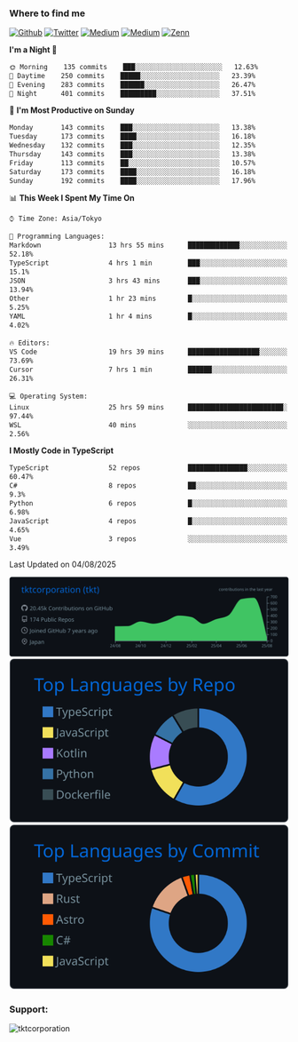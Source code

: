 <!-- <p align="left"> <img src="https://komarev.com/ghpvc/?username=tktcorporation&label=Profile%20views&color=0e75b6&style=flat" alt="tktcorporation" /> </p> -->

<h3>Where to find me</h3>
<p>
<a href="https://github.com/tktcorporation" target="_blank"><img alt="Github" src="https://img.shields.io/badge/GitHub-%2312100E.svg?&style=for-the-badge&logo=Github&logoColor=white" /></a>
<a href="https://twitter.com/tktcorporation" target="_blank"><img alt="Twitter" src="https://img.shields.io/badge/twitter-%231DA1F2.svg?&style=for-the-badge&logo=twitter&logoColor=white" /></a>
<a href="https://www.linkedin.com/in/tktcorporation" target="_blank"><img alt="Medium" src="https://img.shields.io/badge/linkdin-0a66c2.svg?&style=for-the-badge&logo=linkedin&logoColor=white" /></a>
<a href="https://qiita.com/tktcorporation" target="_blank"><img alt="Medium" src="https://img.shields.io/badge/qiita-55C500.svg?&style=for-the-badge&logo=qiita&logoColor=white" /></a>
<a href="https://zenn.dev/tktcorporation" target="_blank"><img alt="Zenn" src="https://img.shields.io/badge/Zenn-3EA8FF.svg?&style=for-the-badge&logo=Zenn&logoColor=white" /></a>
</p>
  
<!--START_SECTION:waka-->
**I'm a Night 🦉** 

```text
🌞 Morning    135 commits    ███░░░░░░░░░░░░░░░░░░░░░░   12.63% 
🌆 Daytime    250 commits    █████░░░░░░░░░░░░░░░░░░░░   23.39% 
🌃 Evening    283 commits    ██████░░░░░░░░░░░░░░░░░░░   26.47% 
🌙 Night      401 commits    █████████░░░░░░░░░░░░░░░░   37.51%

```
📅 **I'm Most Productive on Sunday** 

```text
Monday       143 commits    ███░░░░░░░░░░░░░░░░░░░░░░   13.38% 
Tuesday      173 commits    ████░░░░░░░░░░░░░░░░░░░░░   16.18% 
Wednesday    132 commits    ███░░░░░░░░░░░░░░░░░░░░░░   12.35% 
Thursday     143 commits    ███░░░░░░░░░░░░░░░░░░░░░░   13.38% 
Friday       113 commits    ██░░░░░░░░░░░░░░░░░░░░░░░   10.57% 
Saturday     173 commits    ████░░░░░░░░░░░░░░░░░░░░░   16.18% 
Sunday       192 commits    ████░░░░░░░░░░░░░░░░░░░░░   17.96%

```


📊 **This Week I Spent My Time On** 

```text
⌚︎ Time Zone: Asia/Tokyo

💬 Programming Languages: 
Markdown                 13 hrs 55 mins      █████████████░░░░░░░░░░░░   52.18% 
TypeScript               4 hrs 1 min         ███░░░░░░░░░░░░░░░░░░░░░░   15.1% 
JSON                     3 hrs 43 mins       ███░░░░░░░░░░░░░░░░░░░░░░   13.94% 
Other                    1 hr 23 mins        █░░░░░░░░░░░░░░░░░░░░░░░░   5.25% 
YAML                     1 hr 4 mins         █░░░░░░░░░░░░░░░░░░░░░░░░   4.02%

🔥 Editors: 
VS Code                  19 hrs 39 mins      ██████████████████░░░░░░░   73.69% 
Cursor                   7 hrs 1 min         ██████░░░░░░░░░░░░░░░░░░░   26.31%

💻 Operating System: 
Linux                    25 hrs 59 mins      ████████████████████████░   97.44% 
WSL                      40 mins             ░░░░░░░░░░░░░░░░░░░░░░░░░   2.56%

```

**I Mostly Code in TypeScript** 

```text
TypeScript               52 repos            ███████████████░░░░░░░░░░   60.47% 
C#                       8 repos             ██░░░░░░░░░░░░░░░░░░░░░░░   9.3% 
Python                   6 repos             █░░░░░░░░░░░░░░░░░░░░░░░░   6.98% 
JavaScript               4 repos             █░░░░░░░░░░░░░░░░░░░░░░░░   4.65% 
Vue                      3 repos             ░░░░░░░░░░░░░░░░░░░░░░░░░   3.49%

```



 Last Updated on 04/08/2025
<!--END_SECTION:waka-->

[![](https://raw.githubusercontent.com/tktcorporation/tktcorporation/master/profile-summary-card-output/github_dark/0-profile-details.svg)](https://github.com/vn7n24fzkq/github-profile-summary-cards)
[![](https://raw.githubusercontent.com/tktcorporation/tktcorporation/master/profile-summary-card-output/github_dark/1-repos-per-language.svg)](https://github.com/vn7n24fzkq/github-profile-summary-cards) [![](https://raw.githubusercontent.com/tktcorporation/tktcorporation/master/profile-summary-card-output/github_dark/2-most-commit-language.svg)](https://github.com/vn7n24fzkq/github-profile-summary-cards)

<h3 align="left">Support:</h3>
<p><a href="https://www.buymeacoffee.com/tktcorporation"> <img align="left" src="https://cdn.buymeacoffee.com/buttons/v2/default-yellow.png" height="50" width="210" alt="tktcorporation" /></a></p><br><br>
